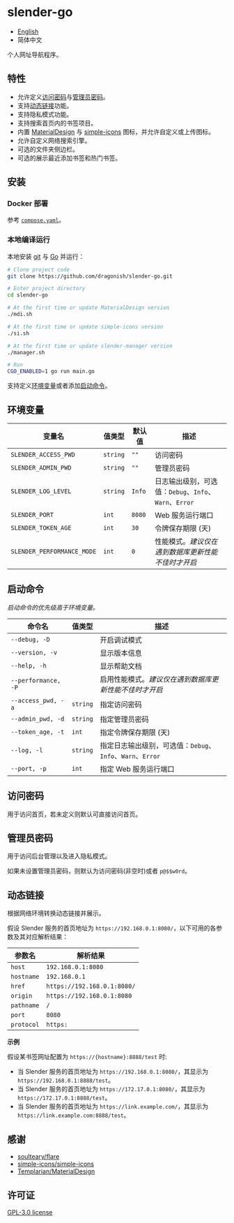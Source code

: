 # slender-go

- [English](./README.md)
- 简体中文

个人网址导航程序。

## 特性

- 允许定义[访问密码](#访问密码)与[管理员密码](#管理员密码)。
- 支持[动态链接](#动态链接)功能。
- 支持隐私模式功能。
- 支持搜索首页内的书签项目。
- 内置 [MaterialDesign](https://github.com/Templarian/MaterialDesign) 与 [simple-icons](https://github.com/simple-icons/simple-icons) 图标，并允许自定义或上传图标。
- 允许自定义网络搜索引擎。
- 可选的文件夹侧边栏。
- 可选的展示最近添加书签和热门书签。

## 安装

### Docker 部署

参考 [`compose.yaml`](./compose.yaml)。

### 本地编译运行

本地安装 [git](https://git-scm.com) 与 [Go](https://go.dev) 并运行：

```bash
# Clone project code
git clone https://github.com/dragonish/slender-go.git

# Enter project directory
cd slender-go

# At the first time or update MaterialDesign version
./mdi.sh

# At the first time or update simple-icons version
./si.sh

# At the first time or update slender-manager version
./manager.sh

# Run
CGO_ENABLED=1 go run main.go
```

支持定义[环境变量](#环境变量)或者添加[启动命令](#启动命令)。

## 环境变量

| 变量名 | 值类型 | 默认值 | 描述 |
| --- | --- | --- | --- |
| `SLENDER_ACCESS_PWD` | `string` | `""` | 访问密码 |
| `SLENDER_ADMIN_PWD` | `string` | `""` | 管理员密码 |
| `SLENDER_LOG_LEVEL` | `string` | `Info` | 日志输出级别，可选值：`Debug`、`Info`、`Warn`、`Error` |
| `SLENDER_PORT` | `int` | `8080` | Web 服务运行端口 |
| `SLENDER_TOKEN_AGE` | `int` | `30` | 令牌保存期限 (天) |
| `SLENDER_PERFORMANCE_MODE` | `int` | `0` | 性能模式。*建议仅在遇到数据库更新性能不佳时才开启* |

## 启动命令

*启动命令的优先级高于环境变量。*

| 命令名 | 值类型 | 描述 |
| --- | --- | --- |
| `--debug, -D` || 开启调试模式 |
| `--version, -v` || 显示版本信息 |
| `--help, -h` || 显示帮助文档 |
| `--performance, -P` || 启用性能模式。*建议仅在遇到数据库更新性能不佳时才开启* |
| `--access_pwd, -a` | `string` | 指定访问密码 |
| `--admin_pwd, -d` | `string` | 指定管理员密码 |
| `--token_age, -t` | `int` | 指定令牌保存期限 (天) |
| `--log, -l` | `string` | 指定日志输出级别，可选值：`Debug`、`Info`、`Warn`、`Error` |
| `--port, -p` | `int` | 指定 Web 服务运行端口 |

## 访问密码

用于访问首页，若未定义则默认可直接访问首页。

## 管理员密码

用于访问后台管理以及进入隐私模式。

如果未设置管理员密码，则默认为访问密码(非空时)或者 `p@$$w0rd`。

## 动态链接

根据网络环境转换动态链接并展示。

假设 Slender 服务的首页地址为 `https://192.168.0.1:8080/`，以下可用的各参数及其对应解析结果：

| 参数名 | 解析结果 |
| --- | --- |
| `host` | `192.168.0.1:8080` |
| `hostname` | `192.168.0.1` |
| `href` | `https://192.168.0.1:8080/` |
| `origin` | `https://192.168.0.1:8080` |
| `pathname` | `/` |
| `port` | `8080` |
| `protocol` | `https:` |

**示例**

假设某书签网址配置为 `https://{hostname}:8888/test` 时:

- 当 Slender 服务的首页地址为 `https://192.168.0.1:8080/`，其显示为 `https://192.168.0.1:8888/test`。
- 当 Slender 服务的首页地址为 `https://172.17.0.1:8080/`，其显示为 `https://172.17.0.1:8888/test`。
- 当 Slender 服务的首页地址为 `https://link.example.com/`，其显示为 `https://link.example.com:8888/test`。


## 感谢

- [soulteary/flare](https://github.com/soulteary/flare)
- [simple-icons/simple-icons](https://github.com/simple-icons/simple-icons)
- [Templarian/MaterialDesign](https://github.com/Templarian/MaterialDesign)

## 许可证

[GPL-3.0 license](./LICENSE)
